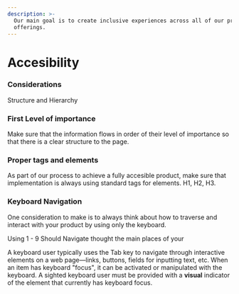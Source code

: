 ```yaml
---
description: >-
  Our main goal is to create inclusive experiences across all of our product
  offerings.
---
```


# Accesibility

### Considerations

Structure and Hierarchy

### First Level of importance

Make sure that the information flows in order of their level of importance so that there is a clear structure to the page.

### Proper tags and elements

As part of our process to achieve a fully accesible product, make sure that implementation is always using standard tags for elements. H1, H2, H3. 

### Keyboard Navigation

One consideration to make is to always think about how to traverse and interact with your product by using only the keyboard.

Using 1 - 9  Should Navigate thought the main places of your 

A keyboard user typically uses the Tab key to navigate through interactive elements on a web page—links, buttons, fields for inputting text, etc. When an item has keyboard "focus", it can be activated or manipulated with the keyboard. A sighted keyboard user must be provided with a **visual** indicator of the element that currently has keyboard focus.



